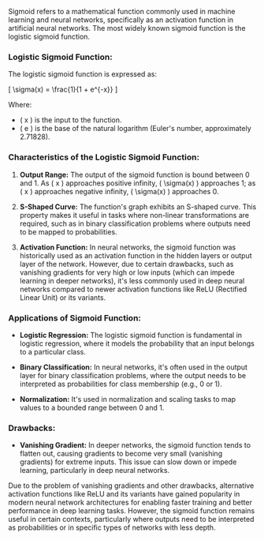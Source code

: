 Sigmoid refers to a mathematical function commonly used in machine learning and neural networks, specifically as an activation function in artificial neural networks. The most widely known sigmoid function is the logistic sigmoid function.

### Logistic Sigmoid Function:

The logistic sigmoid function is expressed as:

\[ \sigma(x) = \frac{1}{1 + e^{-x}} \]

Where:
- \( x \) is the input to the function.
- \( e \) is the base of the natural logarithm (Euler's number, approximately 2.71828).

### Characteristics of the Logistic Sigmoid Function:

1. **Output Range:** The output of the sigmoid function is bound between 0 and 1. As \( x \) approaches positive infinity, \( \sigma(x) \) approaches 1; as \( x \) approaches negative infinity, \( \sigma(x) \) approaches 0.

2. **S-Shaped Curve:** The function's graph exhibits an S-shaped curve. This property makes it useful in tasks where non-linear transformations are required, such as in binary classification problems where outputs need to be mapped to probabilities.

3. **Activation Function:** In neural networks, the sigmoid function was historically used as an activation function in the hidden layers or output layer of the network. However, due to certain drawbacks, such as vanishing gradients for very high or low inputs (which can impede learning in deeper networks), it's less commonly used in deep neural networks compared to newer activation functions like ReLU (Rectified Linear Unit) or its variants.

### Applications of Sigmoid Function:

- **Logistic Regression:** The logistic sigmoid function is fundamental in logistic regression, where it models the probability that an input belongs to a particular class.

- **Binary Classification:** In neural networks, it's often used in the output layer for binary classification problems, where the output needs to be interpreted as probabilities for class membership (e.g., 0 or 1).

- **Normalization:** It's used in normalization and scaling tasks to map values to a bounded range between 0 and 1.

### Drawbacks:

- **Vanishing Gradient:** In deeper networks, the sigmoid function tends to flatten out, causing gradients to become very small (vanishing gradients) for extreme inputs. This issue can slow down or impede learning, particularly in deep neural networks.

Due to the problem of vanishing gradients and other drawbacks, alternative activation functions like ReLU and its variants have gained popularity in modern neural network architectures for enabling faster training and better performance in deep learning tasks. However, the sigmoid function remains useful in certain contexts, particularly where outputs need to be interpreted as probabilities or in specific types of networks with less depth.